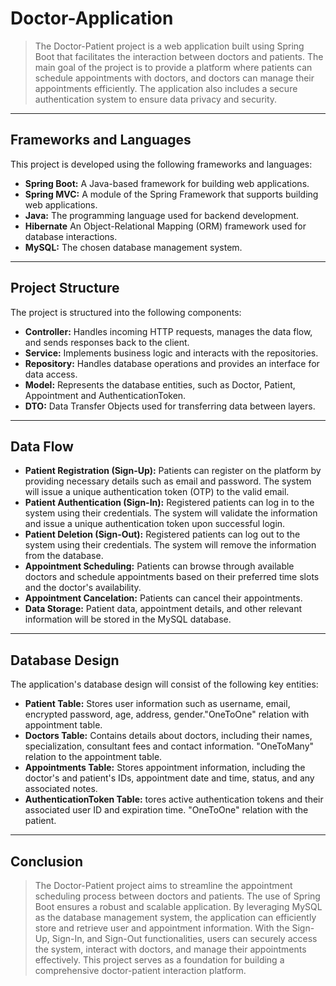 
# Doctor-Application
>The Doctor-Patient project is a web application built using Spring Boot that facilitates the interaction between doctors and patients. The main goal of the project is to provide a platform where patients can schedule appointments with doctors, and doctors can manage their appointments efficiently. The application also includes a secure authentication system to ensure data privacy and security.
---
## Frameworks and Languages
This project is developed using the following frameworks and languages:

* **Spring Boot:** A Java-based framework for building web applications.
* **Spring MVC:** A module of the Spring Framework that supports building web applications.
* **Java:** The programming language used for backend development.
* **Hibernate** An Object-Relational Mapping (ORM) framework used for database interactions.
* **MySQL:** The chosen database management system.
---
## Project Structure
The project is structured into the following components:

* **Controller:** Handles incoming HTTP requests, manages the data flow, and sends responses back to the client.
* **Service:** Implements business logic and interacts with the repositories.
* **Repository:** Handles database operations and provides an interface for data access.
* **Model:** Represents the database entities, such as Doctor, Patient, Appointment and AuthenticationToken.
* **DTO:** Data Transfer Objects used for transferring data between layers.
---
## Data Flow

* **Patient Registration (Sign-Up):** Patients can register on the platform by providing necessary details such as email and password. The system will issue a unique authentication token (OTP) to the valid email.
* **Patient Authentication (Sign-In):** Registered patients can log in to the system using their credentials. The system will validate the information and issue a unique authentication token upon successful login.
* **Patient Deletion (Sign-Out):** Registered patients can log out to the system using their credentials. The system will remove the information from the database.
* **Appointment Scheduling:** Patients can browse through available doctors and schedule appointments based on their preferred time slots and the doctor's availability.
* **Appointment Cancelation:** Patients can cancel their appointments.
* **Data Storage:** Patient data, appointment details, and other relevant information will be stored in the MySQL database.
---
## Database Design
The application's database design will consist of the following key entities:

* **Patient Table:** Stores user information such as username, email, encrypted password, age, address, gender."OneToOne" relation with appointment table.
* **Doctors Table:** Contains details about doctors, including their names, specialization, consultant fees and contact information. "OneToMany" relation to the appointment table.
* **Appointments Table:** Stores appointment information, including the doctor's and patient's IDs, appointment date and time, status, and any associated notes.
* **AuthenticationToken Table:** tores active authentication tokens and their associated user ID and expiration time. "OneToOne" relation with the patient.
---
## Conclusion
> The Doctor-Patient project aims to streamline the appointment scheduling process between doctors and patients. The use of Spring Boot ensures a robust and scalable application. By leveraging MySQL as the database management system, the application can efficiently store and retrieve user and appointment information. With the Sign-Up, Sign-In, and Sign-Out functionalities, users can securely access the system, interact with doctors, and manage their appointments effectively. This project serves as a foundation for building a comprehensive doctor-patient interaction platform.

